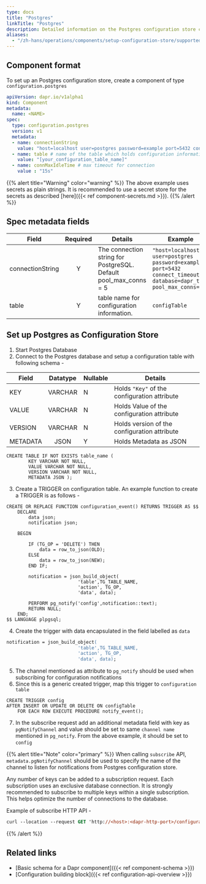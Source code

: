 ```yaml
---
type: docs
title: "Postgres"
linkTitle: "Postgres"
description: Detailed information on the Postgres configuration store component
aliases:
  - "/zh-hans/operations/components/setup-configuration-store/supported-configuration-stores/setup-postgres/"
---
```


## Component format

To set up an Postgres configuration store, create a component of type `configuration.postgres`

```yaml
apiVersion: dapr.io/v1alpha1
kind: Component
metadata:
  name: <NAME>
spec:
  type: configuration.postgres
  version: v1
  metadata:
  - name: connectionString
    value: "host=localhost user=postgres password=example port=5432 connect_timeout=10 database=config"
  - name: table # name of the table which holds configuration information
    value: "[your_configuration_table_name]" 
  - name: connMaxIdleTime # max timeout for connection
    value : "15s"

```

{{% alert title="Warning" color="warning" %}}
The above example uses secrets as plain strings. It is recommended to use a secret store for the secrets as described [here]({{< ref component-secrets.md >}}).
{{% /alert %}}

## Spec metadata fields

| Field              | Required | Details | Example |
|--------------------|:--------:|---------|---------|
| connectionString   | Y        | The connection string for PostgreSQL. Default pool_max_conns = 5 | `"host=localhost user=postgres password=example port=5432 connect_timeout=10 database=dapr_test pool_max_conns=10"`
| table    | Y         | table name for configuration information. | `configTable`

## Set up Postgres as Configuration Store

1. Start Postgres Database 
1. Connect to the Postgres database and setup a configuration table with following schema -

| Field              | Datatype | Nullable |Details |
|--------------------|:--------:|---------|---------|
| KEY   | VARCHAR        | N |Holds `"Key"` of the configuration attribute |
| VALUE    | VARCHAR         | N |Holds Value of the configuration attribute |
| VERSION | VARCHAR | N | Holds version of the configuration attribute
| METADATA | JSON | Y | Holds Metadata as JSON

```console
CREATE TABLE IF NOT EXISTS table_name (
        KEY VARCHAR NOT NULL,
        VALUE VARCHAR NOT NULL,
        VERSION VARCHAR NOT NULL,
        METADATA JSON );
```
3. Create a TRIGGER on configuration table. An example function to create a TRIGGER is as follows - 
```console
CREATE OR REPLACE FUNCTION configuration_event() RETURNS TRIGGER AS $$
    DECLARE 
        data json;
        notification json;
    
    BEGIN

        IF (TG_OP = 'DELETE') THEN
            data = row_to_json(OLD);
        ELSE
            data = row_to_json(NEW);
        END IF;
        
        notification = json_build_object(
                          'table',TG_TABLE_NAME,
                          'action', TG_OP,
                          'data', data);

        PERFORM pg_notify('config',notification::text);
        RETURN NULL; 
    END;  
$$ LANGUAGE plpgsql;
```
4. Create the trigger with data encapsulated in the field labelled as `data`
```ps
notification = json_build_object(
                          'table',TG_TABLE_NAME,
                          'action', TG_OP,
                          'data', data);
```
5. The channel mentioned as attribute to `pg_notify` should be used when subscribing for configuration notifications
6. Since this is a generic created trigger, map this trigger to `configuration table`
```console
CREATE TRIGGER config
AFTER INSERT OR UPDATE OR DELETE ON configTable
    FOR EACH ROW EXECUTE PROCEDURE notify_event();
```
7. In the subscribe request add an additional metadata field with key as `pgNotifyChannel` and value should be set to same `channel name` mentioned in `pg_notify`. From the above example, it should be set to `config`

{{% alert title="Note" color="primary" %}}
When calling `subscribe` API, `metadata.pgNotifyChannel` should be used to specify the name of the channel to listen for notifications from Postgres configuration store. 

Any number of keys can be added to a subscription request. Each subscription uses an exclusive database connection. It is strongly recommended to subscribe to multiple keys within a single subscription. This helps optimize the number of connections to the database.

Example of subscribe HTTP API - 
```ps
curl --location --request GET 'http://<host>:<dapr-http-port>/configuration/postgres/subscribe?key=<keyname1>&key=<keyname2>&metadata.pgNotifyChannel=<channel name>'
```
{{% /alert %}}

## Related links
- [Basic schema for a Dapr component]({{< ref component-schema >}})
- [Configuration building block]({{< ref configuration-api-overview >}})
